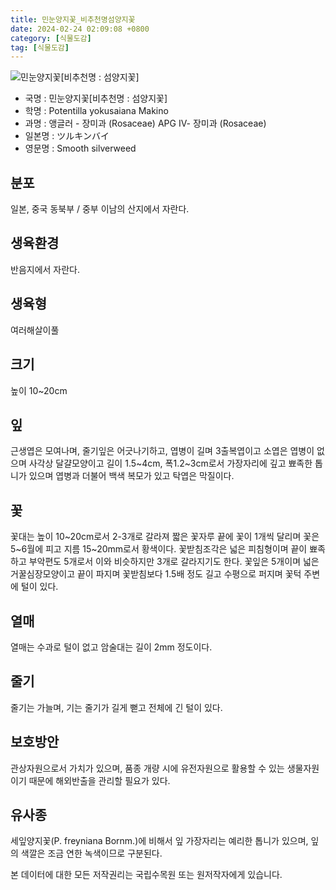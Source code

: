 ```yaml
---
title: 민눈양지꽃_비추천명섬양지꽃
date: 2024-02-24 02:09:08 +0800
category: [식물도감]
tag: [식물도감]
---
```




![민눈양지꽃[비추천명 : 섬양지꽃]](/fileUpload/plants/basic/Rosaceae/Potentilla/13456/1_th2.JPG)
- 국명 : 민눈양지꽃[비추천명 : 섬양지꽃]
- 학명 : Potentilla yokusaiana Makino
- 과명 : 앵글러 - 장미과 (Rosaceae) APG Ⅳ- 장미과 (Rosaceae)
- 일본명 : ツルキンバイ
- 영문명 : Smooth silverweed


## 분포
일본, 중국 동북부 / 중부 이남의 산지에서 자란다.
## 생육환경
반음지에서 자란다.
## 생육형
여러해살이풀
## 크기
높이 10~20cm
## 잎
근생엽은 모여나며, 줄기잎은 어긋나기하고, 엽병이 길며 3출복엽이고 소엽은 엽병이 없으며 사각상 달걀모양이고 길이 1.5~4cm, 폭1.2~3cm로서 가장자리에 깊고 뾰족한 톱니가 있으며 엽병과 더불어 백색 복모가 있고 탁엽은 막질이다.
## 꽃
꽃대는 높이 10~20cm로서 2-3개로 갈라져 짧은 꽃자루 끝에 꽃이 1개씩 달리며 꽃은 5~6월에 피고 지름 15~20mm로서 황색이다. 꽃받침조각은 넓은 피침형이며 끝이 뾰족하고 부악편도 5개로서 이와 비슷하지만 3개로 갈라지기도 한다. 꽃잎은 5개이며 넓은 거꿀심장모양이고 끝이 파지며 꽃받침보다 1.5배 정도 길고 수평으로 퍼지며 꽃턱 주변에 털이 있다.
## 열매
열매는 수과로 털이 없고 암술대는 길이 2mm 정도이다.
## 줄기
줄기는 가늘며, 기는 줄기가 길게 뻗고 전체에 긴 털이 있다.
## 보호방안
관상자원으로서 가치가 있으며, 품종 개량 시에 유전자원으로 활용할 수 있는 생물자원이기 때문에 해외반출을 관리할 필요가 있다.
## 유사종
세잎양지꽃(P. freyniana Bornm.)에 비해서 잎 가장자리는 예리한 톱니가 있으며, 잎의 색깔은 조금 연한 녹색이므로 구분된다. 






본 데이터에 대한 모든 저작권리는 국립수목원 또는 원저작자에게 있습니다.
